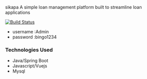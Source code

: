 sikapa
A simple loan management platform built to streamline loan applications


[![Build Status](https://dev.azure.com/gambrahantwi23/sikapa/_apis/build/status/antwigambrah.sikapa?branchName=master)](https://dev.azure.com/gambrahantwi23/sikapa/_build/latest?definitionId=16&branchName=master)
* username :Admin
* password :bingo1234

### Technologies Used

* Java/Spring Boot
* Javascript/Vuejs
* Mysql
